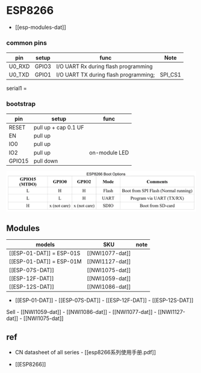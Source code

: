 
# ESP8266 


- [[esp-modules-dat]]

### common pins 


| pin    | setup | func                                  | Note    |
| ------ | ----- | ------------------------------------- | ------- |
| U0_RXD | GPIO3 | I/O UART Rx during flash programming  |         |
| U0_TXD | GPIO1 | I/O UART TX during flash programming; | SPI_CS1 |

serial1 = 

### bootstrap

| pin    | setup                | func          |
| ------ | -------------------- | ------------- |
| RESET  | pull up + cap 0.1 UF |               |
| EN     | pull up              |               |
| IO0    | pull up              |               |
| IO2    | pull up              | on-module LED |
| GPIO15 | pull down            |               |

![](15-46-00-28-03-2023.png)


## Modules 

| models                   | SKU             | note |
| ------------------------ | --------------- | ---- |
| [[ESP-01-DAT]] = ESP-01S | [[NWI1077-dat]] |      |
| [[ESP-01-DAT]] = ESP-01M | [[NWI1127-dat]] |      |
| [[ESP-07S-DAT]]          | [[NWI1075-dat]] |      |
| [[ESP-12F-DAT]]          | [[NWI1059-dat]] |      |
| [[ESP-12S-DAT]]          | [[NWI1086-dat]] |      |


- [[ESP-01-DAT]] - [[ESP-07S-DAT]] - [[ESP-12F-DAT]] - [[ESP-12S-DAT]]

Sell - [[NWI1059-dat]] - [[NWI1086-dat]] - [[NWI1077-dat]] - [[NWI1127-dat]] - [[NWI1075-dat]]

## ref 

- CN datasheet of all series - [[esp8266系列使用手册.pdf]]


- [[ESP8266]]